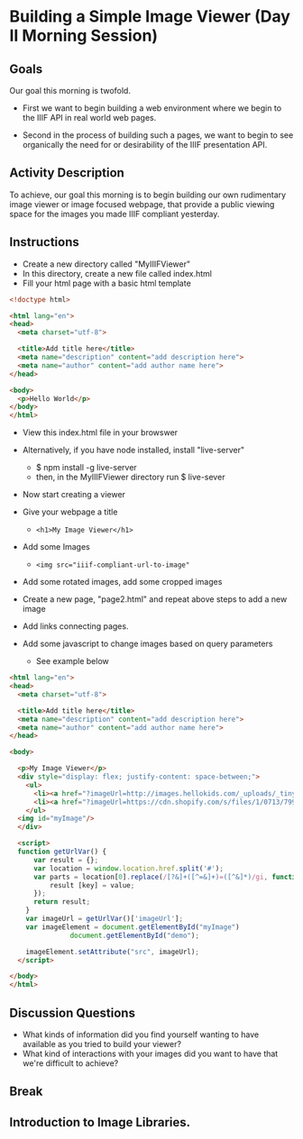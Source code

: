 # Building a Simple Image Viewer (Day II Morning Session)

## Goals
Our goal this morning is twofold.

* First we want to begin building a web environment where we begin to the IIIF API in real world web pages.

* Second in the process of building such a pages, we want to begin to see organically the need for or desirability of the IIIF presentation API.

## Activity Description

To achieve, our goal this morning is to begin building our own rudimentary image viewer or image focused webpage, that provide a public viewing space for the images you made IIIF compliant yesterday.

## Instructions

* Create a new directory called "MyIIIFViewer"
* In this directory, create a new file called index.html
* Fill your html page with a basic html template

```html
<!doctype html>

<html lang="en">
<head>
  <meta charset="utf-8">

  <title>Add title here</title>
  <meta name="description" content="add description here">
  <meta name="author" content="add author name here">
</head>

<body>
  <p>Hello World</p>
</body>
</html>
```

* View this index.html file in your browswer
* Alternatively, if you have node installed, install "live-server"
  * $ npm install -g live-server
  * then, in the MyIIIFViewer directory run $ live-sever

* Now start creating a viewer
* Give your webpage a title
  * `<h1>My Image Viewer</h1>`
* Add some Images
  * `<img src="iiif-compliant-url-to-image"`
* Add some rotated images, add some cropped images
* Create a new page, "page2.html" and repeat above steps to add a new image
* Add links connecting pages.
* Add some javascript to change images based on query parameters
  * See example below

```html
<html lang="en">
<head>
  <meta charset="utf-8">

  <title>Add title here</title>
  <meta name="description" content="add description here">
  <meta name="author" content="add author name here">
</head>

<body>

  <p>My Image Viewer</p>
  <div style="display: flex; justify-content: space-between;">
    <ul>
      <li><a href="?imageUrl=http://images.hellokids.com/_uploads/_tiny_galerie/20130414/the-moomin-coloring-pages-3_7ua_source.jpg">Picture 1</a></li>
      <li><a href="?imageUrl=https://cdn.shopify.com/s/files/1/0713/7997/products/t-shirts-little-my-t-shirt-moomin-characters-2_768x.png">Picture 2</a></li>
    </ul>
  <img id="myImage"/>
  </div>

  <script>
  function getUrlVar() {
      var result = {};
      var location = window.location.href.split('#');
      var parts = location[0].replace(/[?&]+([^=&]+)=([^&]*)/gi, function(m,key,value) {
          result [key] = value;
      });
      return result;
    }
    var imageUrl = getUrlVar()['imageUrl'];
    var imageElement = document.getElementById("myImage")
               document.getElementById("demo");

    imageElement.setAttribute("src", imageUrl);
  </script>

</body>
</html>
```

## Discussion Questions

* What kinds of information did you find yourself wanting to have available as you tried to build your viewer?
* What kind of interactions with your images did you want to have that we're difficult to achieve?

## Break

## Introduction to Image Libraries.
